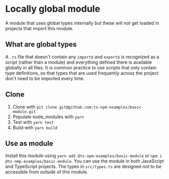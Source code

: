 # Locally global module
A module that uses global types internally but these will not get loaded in projects that import this module.

## What are global types
A `.ts` file that doesn't contain any `import`s and `export`s is recognized as a script (rather than a module) and everything defined there is available globally in all files. It is common practice to use scripts that only contain type definitions, so that types that are used frequently across the project don't need to be imported every time.

## Clone
1. Clone with `git clone git@github.com:ts-npm-examples/basic-module.git`
2. Populate node_modules with `yarn`
3. Test with `yarn test`
4. Build with `yarn build`

## Use as module
Install this module using `yarn add @ts-npm-examples/basic-module` or `npm i @ts-nmp-examples/basic-module`. You can use the module in both JavaScript and TypeScript projects. The types in `src/types.ts` are designed *not* to be accessible from outside of this module.